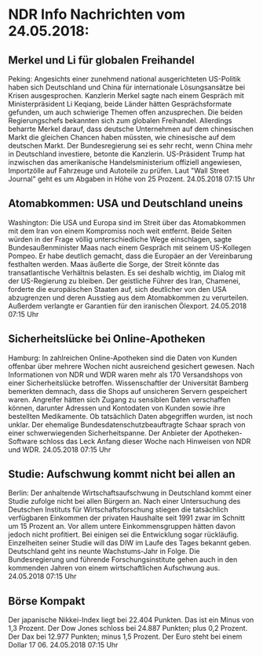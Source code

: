 # NDR Info Nachrichten vom 24.05.2018:


## Merkel und Li für globalen Freihandel
Peking: Angesichts einer zunehmend national ausgerichteten US-Politik haben sich Deutschland und China für internationale Lösungsansätze bei Krisen ausgesprochen. Kanzlerin Merkel sagte nach einem Gespräch mit Ministerpräsident Li Keqiang, beide Länder hätten Gesprächsformate gefunden, um auch schwierige Themen offen anzusprechen. Die beiden Regierungschefs bekannten sich zum globalen Freihandel. Allerdings beharrte Merkel darauf, dass deutsche Unternehmen auf dem chinesischen Markt die gleichen Chancen haben müssten, wie chinesische auf dem deutschen Markt. Der Bundesregierung sei es sehr recht, wenn China mehr in Deutschland investiere, betonte die Kanzlerin. US-Präsident Trump hat inzwischen das amerikanische Handelsministerium offiziell angewiesen, Importzölle auf Fahrzeuge und Autoteile zu prüfen. Laut "Wall Street Journal" geht es um Abgaben in Höhe von 25 Prozent. 24.05.2018 07:15 Uhr 

## Atomabkommen: USA und Deutschland uneins
Washington: Die USA und Europa sind im Streit über das Atomabkommen mit dem Iran von einem Kompromiss noch weit entfernt. Beide Seiten würden in der Frage völlig unterschiedliche Wege einschlagen, sagte Bundesaußenminister Maas nach einem Gespräch mit seinem US-Kollegen Pompeo. Er habe deutlich gemacht, dass die Europäer an der Vereinbarung festhalten werden. Maas äußerte die Sorge, der Streit könnte das transatlantische Verhältnis belasten. Es sei deshalb wichtig, im Dialog mit der US-Regierung zu bleiben. Der geistliche Führer des Iran, Chamenei, forderte die europäischen Staaten auf, sich deutlicher von den USA abzugrenzen und deren Ausstieg aus dem Atomabkommen zu verurteilen. Außerdem verlangte er Garantien für den iranischen Ölexport. 24.05.2018 07:15 Uhr 

## Sicherheitslücke bei Online-Apotheken
Hamburg: In zahlreichen Online-Apotheken sind die Daten von Kunden offenbar über mehrere Wochen nicht ausreichend gesichert gewesen. Nach Informationen von NDR und WDR waren mehr als 170 Versandshops von einer Sicherheitslücke betroffen. Wissenschaftler der Universität Bamberg bemerkten demnach, dass die Shops auf unsicheren Servern gespeichert waren. Angreifer hätten sich Zugang zu sensiblen Daten verschaffen können, darunter Adressen und Kontodaten von Kunden sowie ihre bestellten Medikamente. Ob tatsächlich Daten abgegriffen wurden, ist noch unklar. Der ehemalige Bundesdatenschutzbeauftragte Schaar sprach von einer schwerwiegenden Sicherheitspanne. Der Anbieter der Apotheken-Software schloss das Leck Anfang dieser Woche nach Hinweisen von NDR und WDR. 24.05.2018 07:15 Uhr 

## Studie: Aufschwung kommt nicht bei allen an
Berlin: Der anhaltende Wirtschaftsaufschwung in Deutschland kommt einer Studie zufolge nicht bei allen Bürgern an. Nach einer Untersuchung des Deutschen Instituts für Wirtschaftsforschung stiegen die tatsächlich verfügbaren Einkommen der privaten Haushalte seit 1991 zwar im Schnitt um 15 Prozent an. Vor allem untere Einkommensgruppen hätten davon jedoch nicht profitiert. Bei einigen sei die Entwicklung sogar rückläufig. Einzelheiten seiner Studie will das DIW im Laufe des Tages bekannt geben. Deutschland geht ins neunte Wachstums-Jahr in Folge. Die Bundesregierung und führende Forschungsinstitute gehen auch in den kommenden Jahren von einem wirtschaftlichen Aufschwung aus. 24.05.2018 07:15 Uhr 

## Börse Kompakt
Der japanische Nikkei-Index liegt bei 22.404 Punkten. Das ist ein Minus von 1,3 Prozent. Der Dow Jones schloss bei 24.887 Punkten; plus 0,2 Prozent. Der Dax bei 12.977 Punkten; minus 1,5 Prozent. Der Euro steht bei einem Dollar 17 06. 24.05.2018 07:15 Uhr 
